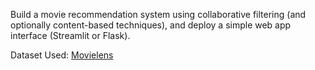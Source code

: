 Build a movie recommendation system using collaborative filtering (and optionally content-based techniques), and deploy a simple web app interface (Streamlit or Flask).

Dataset Used: [Movielens](https://grouplens.org/datasets/movielens/)
